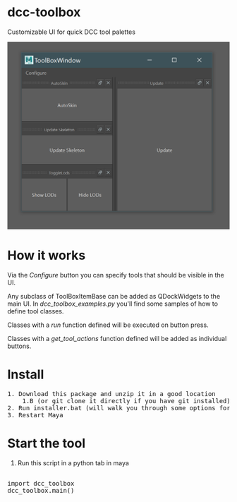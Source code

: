 # dcc-toolbox
Customizable UI for quick DCC tool palettes

![tool header image](docs/header_image.png)

# How it works
Via the *Configure* button you can specify tools that should be visible in the UI.

Any subclass of ToolBoxItemBase can be added as QDockWidgets to the main UI.
In *dcc_toolbox_examples.py* you'll find some samples of how to define tool classes.

Classes with a *run* function defined will be executed on button press.

Classes with a *get_tool_actions* function defined will be added as individual buttons.

# Install

<pre>
1. Download this package and unzip it in a good location 
    1.B (or git clone it directly if you have git installed)
2. Run installer.bat (will walk you through some options for install)
3. Restart Maya
</pre>

# Start the tool
1. Run this script in a python tab in maya

<pre>

import dcc_toolbox
dcc_toolbox.main()

</pre>



